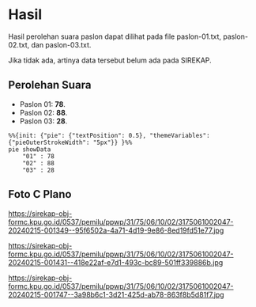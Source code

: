 # Hasil

Hasil perolehan suara paslon dapat dilihat pada file paslon-01.txt, paslon-02.txt, dan paslon-03.txt.

Jika tidak ada, artinya data tersebut belum ada pada SIREKAP.

## Perolehan Suara

 * Paslon 01: **78**.
 * Paslon 02: **88**.
 * Paslon 03: **28**.

```mermaid
%%{init: {"pie": {"textPosition": 0.5}, "themeVariables": {"pieOuterStrokeWidth": "5px"}} }%%
pie showData
    "01" : 78
    "02" : 88
    "03" : 28
```
## Foto C Plano

https://sirekap-obj-formc.kpu.go.id/0537/pemilu/ppwp/31/75/06/10/02/3175061002047-20240215-001349--95f6502a-4a71-4d19-9e86-8ed19fd51e77.jpg

https://sirekap-obj-formc.kpu.go.id/0537/pemilu/ppwp/31/75/06/10/02/3175061002047-20240215-001431--418e22af-e7d1-493c-bc89-501ff339886b.jpg

https://sirekap-obj-formc.kpu.go.id/0537/pemilu/ppwp/31/75/06/10/02/3175061002047-20240215-001747--3a98b6c1-3d21-425d-ab78-863f8b5d81f7.jpg
